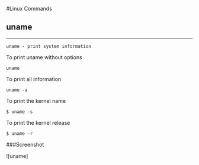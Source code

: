#Linux Commands

## uname
***********

``````
uname - print system information
``````
To print uname without options

`````
uname
`````
To print all information

```````
uname -a

````````
To print the kernel name

````
$ uname -s

````````
To print the kernel release

``````
$ uname -r

``````

###Screenshot

![uname]
